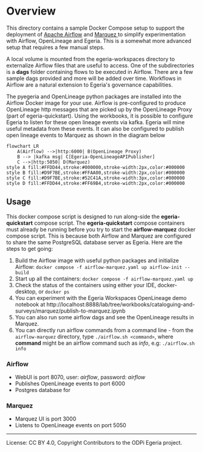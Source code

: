 <!-- SPDX-License-Identifier: CC-BY-4.0 -->
<!-- Copyright Contributors to the ODPi Egeria project. -->

# Overview
This directory contains a sample Docker Compose setup to support the deployment of [Apache Airflow](https://airflow.apache.org/) and [Marquez ](https://github.com/MarquezProject/marquez)
to simplify experimentation with Airflow, OpenLineage and Egeria. This is a somewhat more advanced setup that requires
a few manual steps.

A local volume is mounted from the egeria-workspaces directory to externalize Airflow files that are useful to access. 
One of the subdirectories is a **dags** folder containing flows to be executed in Airflow. 
There are a few sample dags provided and more will be added over time. Workflows in Airflow are a natural extension
to Egeria's governance capabilities. 


The pyegeria and OpenLineage python packages are installed into the Airflow Docker image for your use. 
Airflow is pre-configured to produce OpenLineage http messages that are picked up
by the OpenLineage Proxy (part of egeria-quickstart).  Using the workbooks, it is possible to configure Egeria to listen for these open lineage events via kafka. Egeria will mine useful metadata from these events.  It can also be configured to publish open lineage events to Marquez as shown in the diagram below

```mermaid
flowchart LR
    A(Airflow) -->|http:6000| B(OpenLineage Proxy)
    B --> |kafka msg| C[Egeria-OpenLineageAPIPublisher]
    C -->|http:5050| D(Marquez)
style A fill:#FFDD44,stroke:#000000,stroke-width:2px,color:#000000
style B fill:#D9F7BE,stroke:#FFAA00,stroke-width:2px,color:#000000
style C fill:#D9F7BE,stroke:#52C41A,stroke-width:3px,color:#000000
style D fill:#FFDD44,stroke:#FF69B4,stroke-width:2px,color:#000000
```

## Usage

This docker compose script is designed to run along-side the **egeria-quickstart** compose script. The **egeria-quickstart**
compose containers must already be running before you try to start the **airflow-marquez** docker compose script. This is because
both Airflow and Marquez are configured to share the same PostgreSQL database server as Egeria. Here are the steps to get
going:

1. Build the Airflow image with useful python packages and initialize Airflow:
`docker compose -f airflow-marquez.yaml up airflow-init --build`
2. Start up all the containers:
`docker compose -f airflow-marquez.yaml up`
3. Check the status of the containers using either your IDE, docker-desktop, or `docker ps`
4. You can experiment with the Egeria Workspaces OpenLineage demo notebook at http://localhost:8888/lab/tree/workbooks/cataloguing-and-surveys/marquez/publish-to-marquez.ipynb 
5. You can also run some airflow dags and see the OpenLineage results in Marquez.
6. You can directly run airflow commands from a command line - from the `airflow-marquez`
directory, type `./airflow.sh <command>`, where **command** might be an airflow command such as *info*, e.g: `./airflow.sh info`

### Airflow 
* WebUI is port 8070, user: *airflow*, password: *airflow*
* Publishes OpenLineage events to port 6000
* Postgres database for 

### Marquez
* Marquez UI is port 3000
* Listens to OpenLineage events on port 5050

----
License: CC BY 4.0, Copyright Contributors to the ODPi Egeria project.